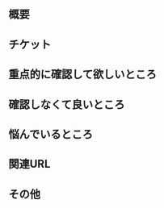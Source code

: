 ## 概要

<!--
  このPRで「何をしたのか」が端的に相手に伝わるように、要約を記載しましょう。
-->

## チケット

<!--
  今回のGitカリキュラムでは不要です。

  ここは「github issue」や「JIRAチケット」など、案件依頼のチケットURLを貼るのが一般的です。
-->

## 重点的に確認して欲しいところ

<!--
  今回のGitカリキュラムでは不要です。

  PRレビューで見て欲しい観点を記載しましょう。
  箇条書きで良いです。
-->

## 確認しなくて良いところ

<!--
  今回のGitカリキュラムでは不要です。

  このPRの修正とは関係ない + 影響ないところが稀にPRに混在します。
  その際はレビュアーの負荷を下げるために、見なくて良いファイル・コミットなどを明記しましょう。
-->

## 悩んでいるところ

<!--
  今回のGitカリキュラムでは不要です。

  実装はしたものの方針について悩むものもあります。その場合は、PRで相談するのもありです。
  何に悩んでいるか、箇条書きで記載しましょう。（端的に伝われば、箇条書きでなくても良いです）
-->

## 関連URL

<!--
  今回のGitカリキュラムでは不要です。

  要件定義書や設計書が存在する場合は、必ずその資料のURLを貼りましょう。
  レビュアーが仕様を全て把握しているとは限りません。見てもらっているので、資料などはしっかり記載しましょう。
-->

## その他

<!--
  上記の項目のいずれにも該当しない場合は、その他に記載しましょう。
  特になければ、項目ごと削除しても問題ありません。
-->
